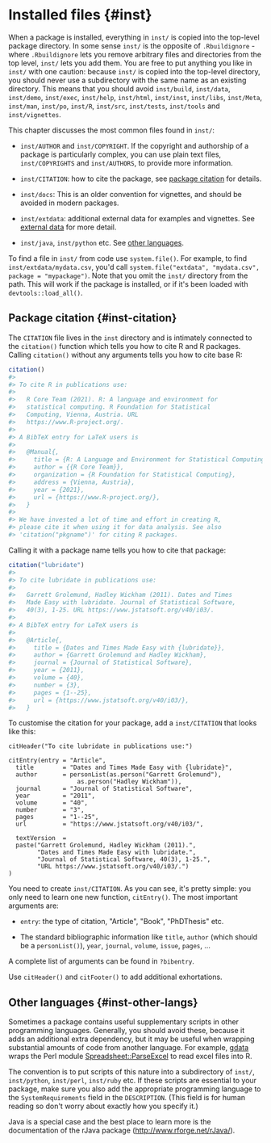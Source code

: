 # Installed files {#inst}



When a package is installed, everything in `inst/` is copied into the top-level package directory. In some sense `inst/` is the opposite of `.Rbuildignore` - where `.Rbuildignore` lets you remove arbitrary files and directories from the top level, `inst/` lets you add them. You are free to put anything you like in `inst/` with one caution: because `inst/` is copied into the top-level directory, you should never use a subdirectory with the same name as an existing directory. This means that you should avoid `inst/build`, `inst/data`, `inst/demo`, `inst/exec`, `inst/help`, `inst/html`, `inst/inst`, `inst/libs`, `inst/Meta`, `inst/man`, `inst/po`, `inst/R`, `inst/src`, `inst/tests`, `inst/tools` and `inst/vignettes`.

This chapter discusses the most common files found in `inst/`:

* `inst/AUTHOR` and `inst/COPYRIGHT`. If the copyright and authorship of a 
  package is particularly complex, you can use plain text files, 
  `inst/COPYRIGHTS` and `inst/AUTHORS`, to provide more information.

* `inst/CITATION`: how to cite the package, see 
  [package citation](#inst-citation) for details.

* `inst/docs`: This is an older convention for vignettes, and should be avoided 
   in modern packages.

* `inst/extdata`: additional external data for examples and vignettes. 
  See [external data](#data-extdata) for more detail.

* `inst/java`, `inst/python` etc. See [other languages](#inst-other-langs).

To find a file in `inst/` from code use `system.file()`. For example, to find `inst/extdata/mydata.csv`, you'd call `system.file("extdata", "mydata.csv", package = "mypackage")`. Note that you omit the `inst/` directory from the path. This will work if the package is installed, or if it's been loaded with `devtools::load_all()`.

## Package citation {#inst-citation}

The `CITATION` file lives in the `inst` directory and is intimately connected to the `citation()` function which tells you how to cite R and R packages. Calling `citation()` without any arguments tells you how to cite base R:


```r
citation()
#> 
#> To cite R in publications use:
#> 
#>   R Core Team (2021). R: A language and environment for
#>   statistical computing. R Foundation for Statistical
#>   Computing, Vienna, Austria. URL
#>   https://www.R-project.org/.
#> 
#> A BibTeX entry for LaTeX users is
#> 
#>   @Manual{,
#>     title = {R: A Language and Environment for Statistical Computing},
#>     author = {{R Core Team}},
#>     organization = {R Foundation for Statistical Computing},
#>     address = {Vienna, Austria},
#>     year = {2021},
#>     url = {https://www.R-project.org/},
#>   }
#> 
#> We have invested a lot of time and effort in creating R,
#> please cite it when using it for data analysis. See also
#> 'citation("pkgname")' for citing R packages.
```

Calling it with a package name tells you how to cite that package:


```r
citation("lubridate")
#> 
#> To cite lubridate in publications use:
#> 
#>   Garrett Grolemund, Hadley Wickham (2011). Dates and Times
#>   Made Easy with lubridate. Journal of Statistical Software,
#>   40(3), 1-25. URL https://www.jstatsoft.org/v40/i03/.
#> 
#> A BibTeX entry for LaTeX users is
#> 
#>   @Article{,
#>     title = {Dates and Times Made Easy with {lubridate}},
#>     author = {Garrett Grolemund and Hadley Wickham},
#>     journal = {Journal of Statistical Software},
#>     year = {2011},
#>     volume = {40},
#>     number = {3},
#>     pages = {1--25},
#>     url = {https://www.jstatsoft.org/v40/i03/},
#>   }
```

To customise the citation for your package, add a `inst/CITATION` that looks like this:


```
citHeader("To cite lubridate in publications use:")

citEntry(entry = "Article",
  title        = "Dates and Times Made Easy with {lubridate}",
  author       = personList(as.person("Garrett Grolemund"),
                   as.person("Hadley Wickham")),
  journal      = "Journal of Statistical Software",
  year         = "2011",
  volume       = "40",
  number       = "3",
  pages        = "1--25",
  url          = "https://www.jstatsoft.org/v40/i03/",

  textVersion  =
  paste("Garrett Grolemund, Hadley Wickham (2011).",
        "Dates and Times Made Easy with lubridate.",
        "Journal of Statistical Software, 40(3), 1-25.",
        "URL https://www.jstatsoft.org/v40/i03/.")
)
```

You need to create `inst/CITATION`. As you can see, it's pretty simple: you only need to learn one new function, `citEntry()`. The most important arguments are:

* `entry`: the type of citation, "Article", "Book", "PhDThesis" etc.

* The standard bibliographic information like `title`, `author` (which should 
  be a `personList()`), `year`, `journal`, `volume`, `issue`, `pages`, ...
  
A complete list of arguments can be found in `?bibentry`.

Use `citHeader()` and `citFooter()` to add additional exhortations.

## Other languages {#inst-other-langs}

Sometimes a package contains useful supplementary scripts in other programming languages. Generally, you should avoid these, because it adds an additional extra dependency, but it may be useful when wrapping substantial amounts of code from another language. For example, [gdata](https://cran.r-project.org/web/packages/gdata/index.html) wraps the Perl module [Spreadsheet::ParseExcel](https://search.cpan.org/~dougw/Spreadsheet-ParseExcel-0.65/) to read excel files into R.

The convention is to put scripts of this nature into a subdirectory of `inst/`, `inst/python`, `inst/perl`, `inst/ruby` etc. If these scripts are essential to your package, make sure you also add the appropriate programming language to the `SystemRequirements` field in the `DESCRIPTION`. (This field is for human reading so don't worry about exactly how you specify it.)

Java is a special case and the best place to learn more is the documentation of the rJava package (<http://www.rforge.net/rJava/>).
